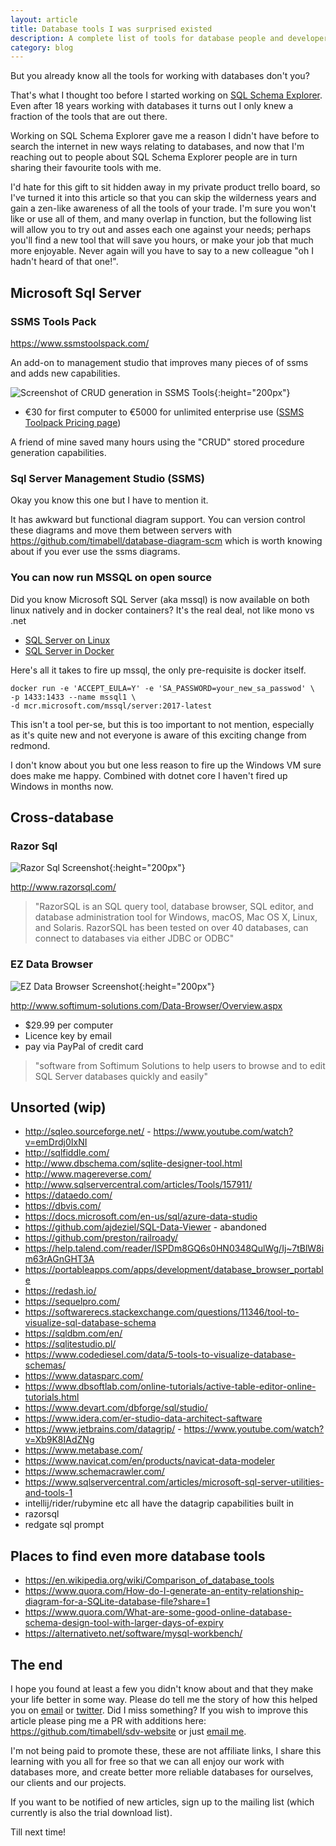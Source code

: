 ```yaml
---
layout: article
title: Database tools I was surprised existed
description: A complete list of tools for database people and developers
category: blog
---
```


But you already know all the tools for working with databases don't you?

That's what I thought too before I started working on [SQL Schema
Explorer](http://schemaexplorer.io/). Even after 18 years working with
databases it turns out I only knew a fraction of the tools that are out there.

Working on SQL Schema Explorer gave me a reason I didn't have before to search
the internet in new ways relating to databases, and now that I'm reaching out
to people about SQL Schema Explorer people are in turn sharing their favourite
tools with me.

I'd hate for this gift to sit hidden away in my private product trello board,
so I've turned it into this article so that you can skip the wilderness years
and gain a zen-like awareness of all the tools of your trade. I'm sure you
won't like or use all of them, and many overlap in function, but the following
list will allow you to try out and asses each one against your needs; perhaps
you'll find a new tool that will save you hours, or make your job that much
more enjoyable. Never again will you have to say to a new colleague "oh I
hadn't heard of that one!".

## Microsoft Sql Server

### SSMS Tools Pack

<https://www.ssmstoolspack.com/>

An add-on to management studio that improves many pieces of of ssms and adds new capabilities.

![Screenshot of CRUD generation in SSMS Tools](https://www.ssmstoolspack.com/Content/Images/Features/CRUD.png){:height="200px"}

* €30 for first computer to €5000 for unlimited enterprise use ([SSMS Toolpack
  Pricing page](https://www.ssmstoolspack.com/Licensing))

A friend of mine saved many hours using the "CRUD" stored procedure generation capabilities.

### Sql Server Management Studio (SSMS)

Okay you know this one but I have to mention it.

It has awkward but functional diagram support. You can version control these
diagrams and move them between servers with
<https://github.com/timabell/database-diagram-scm> which is worth knowing about
if you ever use the ssms diagrams.

### You can now run MSSQL on open source

Did you know Microsoft SQL Server (aka mssql) is now available on both linux
natively and in docker containers? It's the real deal, not like mono vs .net

* [SQL Server on Linux](https://docs.microsoft.com/en-us/sql/linux/sql-server-linux-setup)
* [SQL Server in Docker](https://docs.microsoft.com/en-us/sql/linux/quickstart-install-connect-docker?view=sql-server-2017)

Here's all it takes to fire up mssql, the only pre-requisite is docker itself.

	docker run -e 'ACCEPT_EULA=Y' -e 'SA_PASSWORD=your_new_sa_passwod' \
	-p 1433:1433 --name mssql1 \
	-d mcr.microsoft.com/mssql/server:2017-latest

This isn't a tool per-se, but this is too important to not mention, especially
as it's quite new and not everyone is aware of this exciting change from
redmond.

I don't know about you but one less reason to fire up the Windows VM sure does
make me happy. Combined with dotnet core I haven't fired up Windows in months
now.

## Cross-database

### Razor Sql

![Razor Sql Screenshot](https://www.razorsql.com/images/razorsql/main45.jpg){:height="200px"}

<http://www.razorsql.com/>

> "RazorSQL is an SQL query tool, database browser, SQL editor, and database
> administration tool for Windows, macOS, Mac OS X, Linux, and Solaris.
> RazorSQL has been tested on over 40 databases, can connect to databases via
> either JDBC or ODBC"

### EZ Data Browser

![EZ Data Browser Screenshot](http://www.softimum-solutions.com/Content/Images/Overview.png){:height="200px"}

<http://www.softimum-solutions.com/Data-Browser/Overview.aspx>

* $29.99 per computer
* Licence key by email
* pay via PayPal of credit card

> "software from Softimum Solutions to help users to browse and to edit SQL Server databases quickly and easily"

## Unsorted (wip)

* <http://sqleo.sourceforge.net/> - <https://www.youtube.com/watch?v=emDrdj0IxNI>
* <http://sqlfiddle.com/>
* <http://www.dbschema.com/sqlite-designer-tool.html>
* <http://www.magereverse.com/>
* <http://www.sqlservercentral.com/articles/Tools/157911/>
* <https://dataedo.com/>
* <https://dbvis.com/>
* <https://docs.microsoft.com/en-us/sql/azure-data-studio>
* <https://github.com/ajdeziel/SQL-Data-Viewer> - abandoned
* <https://github.com/preston/railroady/>
* <https://help.talend.com/reader/ISPDm8GQ6s0HN0348QulWg/Ij~7tBlW8im63rAGnGHT3A>
* <https://portableapps.com/apps/development/database_browser_portable>
* <https://redash.io/>
* <https://sequelpro.com/>
* <https://softwarerecs.stackexchange.com/questions/11346/tool-to-visualize-sql-database-schema>
* <https://sqldbm.com/en/>
* <https://sqlitestudio.pl/>
* <https://www.codediesel.com/data/5-tools-to-visualize-database-schemas/>
* <https://www.datasparc.com/>
* <https://www.dbsoftlab.com/online-tutorials/active-table-editor-online-tutorials.html>
* <https://www.devart.com/dbforge/sql/studio/>
* <https://www.idera.com/er-studio-data-architect-saftware>
* <https://www.jetbrains.com/datagrip/> - <https://www.youtube.com/watch?v=Xb9K8IAdZNg>
* <https://www.metabase.com/>
* <https://www.navicat.com/en/products/navicat-data-modeler>
* <https://www.schemacrawler.com/>
* <https://www.sqlservercentral.com/articles/microsoft-sql-server-utilities-and-tools-1>
* intellij/rider/rubymine etc all have the datagrip capabilities built in
* razorsql
* redgate sql prompt

## Places to find even more database tools

* <https://en.wikipedia.org/wiki/Comparison_of_database_tools>
* <https://www.quora.com/How-do-I-generate-an-entity-relationship-diagram-for-a-SQLite-database-file?share=1>
* <https://www.quora.com/What-are-some-good-online-database-schema-design-tool-with-larger-days-of-expiry>
* <https://alternativeto.net/software/mysql-workbench/>

## The end

I hope you found at least a few you didn't know about and that they make your life better in some way. Please do tell me the story of how this helped you on [email](tim@schemaexplorer.io) or [twitter](https://twitter.com/tim_abell).
Did I miss something? If you wish to improve this article please ping me a PR with additions here: https://github.com/timabell/sdv-website or just [email me](tim@schemaexplorer.io).

I'm not being paid to promote these, these are not affiliate links, I share this learning with you all for free so that we can all enjoy our work with databases more, and create better more reliable databases for ourselves, our clients and our projects.

If you want to be notified of new articles, sign up to the mailing list (which currently is also the trial download list).

Till next time!
